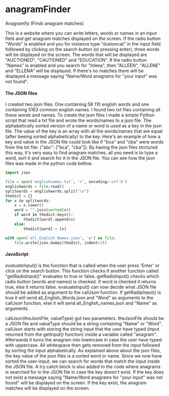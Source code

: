 # anagramFinder
Anagramify (Finds anagram matches) 

This is a website where you can write letters, words or names in an
input field and get anagram matches displayed on the screen. 
If the radio button "Words" is enabled and you for instance type 
"dueioncat" in the input field folllowed by clicking 
on the search button (or pressing enter), three words will be displayed on the screen. 
The words that will be displayed are "AUCTIONED", "CAUTIONED" and "EDUCATION".
If the radio button "Names" is enabled and you search for "lnleea", then 
"ALLEEN", "ALLENE" and "ELLENA" will be displayed. 
If there's no matches there will be displayed a message saying
"Name/Word anagrams for "your input" was not found". 

#### The JSON files
I created two json files. One containing 58 110 english
words and one containing 5163 common english names. I found two txt files
containing all these words and names. To create the json files I made a
simple Python script that read a txt file and wrote the words/names to a json file.
The alphabetically sorted version of a name or word is used as a key in
the json file. The value of the key is an array with all the 
words/names that are equal (after beeing sorted alphabetically) to the key.
Here's an example of how a key and value in the JSON file could look like
if "bca" and "cba" were words from the txt file: {"abc": ["bca", "cba"]}.
By having the json files strctured this way, it's very easy to find anagram matches,
all you need is to type a word, sort it and search for it in the JSON file.
You can see how the json files was made in the python code bellow.

```python
import json

file = open('englishnames.txt', 'r', encoding='utf-8')
englishwords = file.read()
splitwords = englishwords.split("\n")
thedict = {}
for x in splitwords:
    x = x.lower()
    word = "".join(sorted(x))
    if word in thedict.keys():
        thedict[word].append(x)
    else:
        thedict[word] = [x]

with open('all_English_Names.json', 'w') as file:
    file.write(json.dumps(thedict, indent=2))

```

#### JavaScript
*evaluateInput()* is the function that is called when the user press 'Enter' or click
on the search button. This function checks if another function called "getRadioInput()"
evaluates to true or false. 
getRadioInput() checks which radio button (words and names) is checked. if word is checked
it returns true, else it returns false. 
evaluateInput() can now decide what JSON file should be added as argument
to the callJson function. If getRadipInput() is true it
will send all_English_Words.json and "Word" as arguments to the callJson function, else
it will send all_English_names.json and "Name" as arguments. 

callJson(theJsonFile, valueType) got two parameters. theJsonFile should be a JSON file
and valueType should be a string containing "Name" or "Word".
callJson starts with storing the string input that the user have typed (input returned from
the getInput() function) inside a variable called "anagram". Afterwards it turns the anagram
into lowercase in case the user have typed with uppercase. All whitespace then gets removed
from the input followed by sorting the input alphabetically. As explained above about the
json files, the key value of the json files is a sorted word or name. Since we now have sorted
the user-input, we can search for words that match the input inside the JSON file.
A try catch block is also added to the code where anagrams is searched for in the JSON file
in case the key doesn't exist. If the key does not exist a message saying
"Name/Word anagrams for "your input" was not found" will be displayed on the screen.
If the key exist, the anagram matches will be displayed on the screen. 
